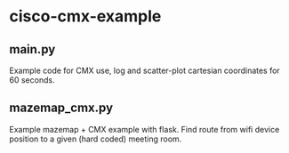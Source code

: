# cisco-cmx-example

## main.py
Example code for CMX use, log and scatter-plot cartesian coordinates for 60 seconds.

## mazemap_cmx.py
Example mazemap + CMX example with flask. Find route from wifi device position to a given (hard coded) meeting room.
